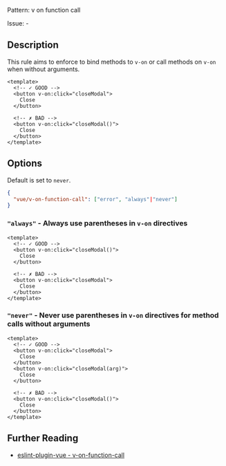 Pattern: v on function call

Issue: -

## Description

This rule aims to enforce to bind methods to `v-on` or call methods on `v-on` when without arguments.

<eslint-code-block fix :rules="{'vue/v-on-function-call': ['error']}">

```vue
<template>
  <!-- ✓ GOOD -->
  <button v-on:click="closeModal">
    Close
  </button>

  <!-- ✗ BAD -->
  <button v-on:click="closeModal()">
    Close
  </button>
</template>
```

</eslint-code-block>

## Options

Default is set to `never`.

```json
{
  "vue/v-on-function-call": ["error", "always"|"never"]
}
```

### `"always"` - Always use parentheses in `v-on` directives

<eslint-code-block fix :rules="{'vue/v-on-function-call': ['error', 'always']}">

```vue
<template>
  <!-- ✓ GOOD -->
  <button v-on:click="closeModal()">
    Close
  </button>

  <!-- ✗ BAD -->
  <button v-on:click="closeModal">
    Close
  </button>
</template>
```

</eslint-code-block>

### `"never"` - Never use parentheses in `v-on` directives for method calls without arguments


<eslint-code-block fix :rules="{'vue/v-on-function-call': ['error', 'never']}">

```vue
<template>
  <!-- ✓ GOOD -->
  <button v-on:click="closeModal">
    Close
  </button>
  <button v-on:click="closeModal(arg)">
    Close
  </button>

  <!-- ✗ BAD -->
  <button v-on:click="closeModal()">
    Close
  </button>
</template>
```

</eslint-code-block>

## Further Reading

* [eslint-plugin-vue - v-on-function-call](https://eslint.vuejs.org/rules/v-on-function-call.html)
